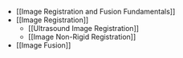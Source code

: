 - [[Image Registration and Fusion Fundamentals]]
- [[Image Registration]]
	- [[Ultrasound Image Registration]]
	- [[Image Non-Rigid Registration]]
- [[Image Fusion]]